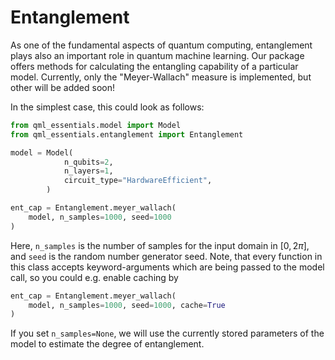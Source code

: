 # Entanglement

As one of the fundamental aspects of quantum computing, entanglement plays also an important role in quantum machine learning.
Our package offers methods for calculating the entangling capability of a particular model.
Currently, only the "Meyer-Wallach" measure is implemented, but other will be added soon!

In the simplest case, this could look as follows:
```python
from qml_essentials.model import Model
from qml_essentials.entanglement import Entanglement

model = Model(
            n_qubits=2,
            n_layers=1,
            circuit_type="HardwareEfficient",
        )

ent_cap = Entanglement.meyer_wallach(
    model, n_samples=1000, seed=1000
)
```

Here, `n_samples` is the number of samples for the input domain in $[0, 2\pi]$, and `seed` is the random number generator seed.
Note, that every function in this class accepts keyword-arguments which are being passed to the model call, so you could e.g. enable caching by
```python
ent_cap = Entanglement.meyer_wallach(
    model, n_samples=1000, seed=1000, cache=True
)
```

If you set `n_samples=None`, we will use the currently stored parameters of the model to estimate the degree of entanglement.
